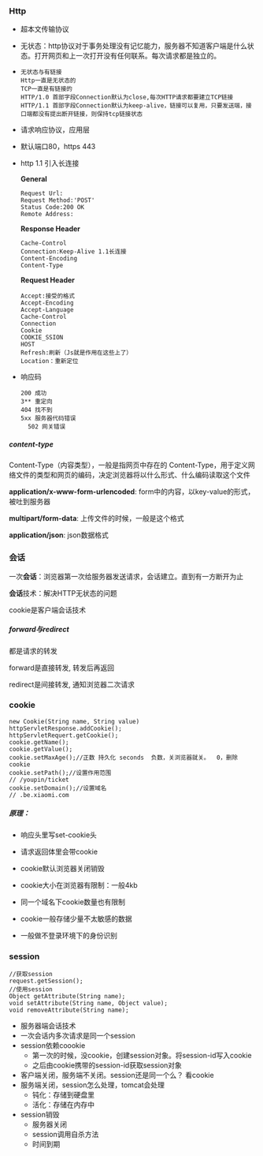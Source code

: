 ### Http

- 超本文传输协议

- 无状态：http协议对于事务处理没有记忆能力，服务器不知道客户端是什么状态。打开网页和上一次打开没有任何联系。每次请求都是独立的。

- ```
  无状态与有链接
  Http一直是无状态的
  TCP一直是有链接的
  HTTP/1.0 首部字段Connection默认为close,每次HTTP请求都要建立TCP链接
  HTTP/1.1 首部字段Connection默认为keep-alive，链接可以复用，只要发送端，接口端都没有提出断开链接，则保持tcp链接状态
  ```

- 请求响应协议，应用层

- 默认端口80，https 443

- http 1.1 引入长连接

  **General**

  ```
  Request Url:
  Request Method:'POST'
  Status Code:200 OK
  Remote Address:
  ```

  **Response Header**

  ```
  Cache-Control
  Connection:Keep-Alive 1.1长连接
  Content-Encoding
  Content-Type
  
  ```

  **Request Header**

  ```
  Accept:接受的格式
  Accept-Encoding
  Accept-Language
  Cache-Control
  Connection
  Cookie
  COOKIE_SSION
  HOST
  Refresh:刷新（Js就是作用在这些上了）
  Location：重新定位
  ```

- 响应码

  ```
  200 成功
  3** 重定向
  404 找不到
  5xx 服务器代码错误
  	502 网关错误
  ```

##### content-type

Content-Type（内容类型），一般是指网页中存在的 Content-Type，用于定义网络文件的类型和网页的编码，决定浏览器将以什么形式、什么编码读取这个文件

**application/x-www-form-urlencoded**: form中的内容，以key-value的形式，被吐到服务器

**multipart/form-data**: 上传文件的时候，一般是这个格式

**application/json**: json数据格式

### 会话

一次**会话**：浏览器第一次给服务器发送请求，会话建立。直到有一方断开为止

**会话**技术：解决HTTP无状态的问题

cookie是客户端会话技术

##### forward与redirect

都是请求的转发

forward是直接转发, 转发后再返回

redirect是间接转发, 通知浏览器二次请求

### cookie

```
new Cookie(String name, String value)
httpServletResponse.addCookie();
httpServletRequert.getCookie();
cookie.getName();
cookie.getValue();
cookie.setMaxAge();//正数 持久化 seconds  负数，关浏览器就关。  0，删除cookie
cookie.setPath();//设置作用范围
// /youpin/ticket
cookie.setDomain();//设置域名
// .be.xiaomi.com
```

##### 原理：

- 响应头里写set-cookie头

- 请求返回体里会带cookie

- cookie默认浏览器关闭销毁
- cookie大小在浏览器有限制：一般4kb
- 同一个域名下cookie数量也有限制
- cookie一般存储少量不太敏感的数据
- 一般做不登录环境下的身份识别

### session

```
//获取session
request.getSession();
//使用session
Object getAttribute(String name);
void setAttribute(String name, Object value);
void removeAttribute(String name);
```

- 服务器端会话技术
- 一次会话内多次请求是同一个session
- session依赖coookie
  - 第一次的时候，没cookie，创建session对象。将session-id写入cookie
  - 之后由cookie携带的session-id获取session对象
- 客户端关闭，服务端不关闭。session还是同一个么？ 看cookie
- 服务端关闭，session怎么处理，tomcat会处理
  - 钝化：存储到硬盘里
  - 活化：存储在内存中
- session销毁
  - 服务器关闭
  - session调用自杀方法
  - 时间到期
